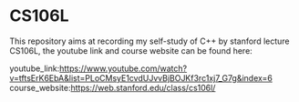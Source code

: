 # CS106L
This repository aims at recording my self-study of C++ by stanford lecture CS106L, the youtube link and course website can be found here:

youtube_link:https://www.youtube.com/watch?v=tftsErK6EbA&list=PLoCMsyE1cvdUJvvBjBOJKf3rc1xj7_G7g&index=6
course_website:https://web.stanford.edu/class/cs106l/
